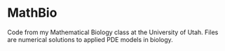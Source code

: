# MathBio
Code from my Mathematical Biology class at the University of Utah. Files are numerical solutions to applied PDE models in biology.
